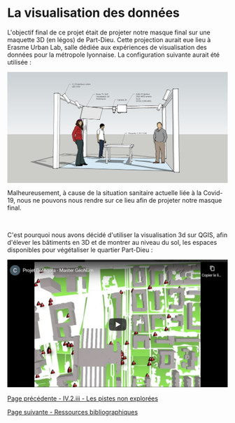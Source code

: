# La visualisation des données


L'objectif final de ce projet était de projeter notre masque final sur une maquette 3D (en légos) de Part-Dieu. Cette projection aurait eue lieu à Erasme Urban Lab, salle dédiée aux expériences de visualisation des données pour la métropole lyonnaise. 
La configuration suivante aurait été utilisée :    


<img align="center" src="maquette_tv.png">

Malheureusement, à cause de la situation sanitaire actuelle liée à la Covid-19, nous ne pouvons nous rendre sur ce lieu afin de projeter notre masque final.

<br/>

C'est pourquoi nous avons décidé d'utiliser la visualisation 3d sur QGIS, afin d'élever les bâtiments en 3D et de montrer au niveau du sol, les espaces disponibles pour végétaliser le quartier Part-Dieu :

[![IMAGE ALT TEXT](youtube.JPG)](https://youtu.be/wfCm6eUKysE "DatAgora")



[Page précédente - IV.2.iii - Les pistes non explorées](Pistes_non_explorees)

[Page suivante - Ressources bibliographiques](Bibliographie)
